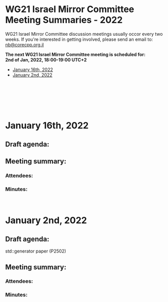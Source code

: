# WG21 Israel Mirror Committee Meeting Summaries - 2022

WG21 Israel Mirror Committee discussion meetings usually occor every two weeks.
If you're interested in getting involved, please send an email to:   nb@corecpp.org.il

__The next WG21 Israel Mirror Committee meeting is scheduled for: <br/> 2nd of Jan, 2022, 18:00-19:00 UTC+2__ 

- [January 16th, 2022](#january-16th-2022)
- [January 2nd, 2022](#january-2nd-2022)

<br/><br/><br/>

<br/>

# January 16th, 2022

## Draft agenda:

## Meeting summary:
### Attendees:
<!---
- Michael Peeri
- Inbal Levi
- Tamir Becher
- Dvir Yitzchaki
- Shachar Shemesh
-->
### Minutes:

<br/>

# January 2nd, 2022

## Draft agenda:
std::generator paper (P2502)

## Meeting summary:
### Attendees:
<!---
- Michael Peeri
- Inbal Levi
- Ran Regev
- Dan Raviv
- Avi Lachmish
- Dvir Yitzchaki
-->
### Minutes:

<br/>


<!-- Example:
# February 21th, 2021
## Agenda:
| |
|-|
| Metaprogramming & Reflection |
|  |
## Meeting summary: 
### Attendees:
-  Inbal Levi
-  Andrei Zissu
-  Michael Peeri
-  Dvir Yitachaki
-  Tamir Bahar
-  Shachar Shemesh
### Minutes:
|SF|F|N|A|SA|
|-|-|-|-|-|
|0 | 0 |0 |0 |0 |
-->
